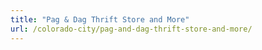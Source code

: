 ```yaml
---
title: "Pag & Dag Thrift Store and More"
url: /colorado-city/pag-and-dag-thrift-store-and-more/
---
```

